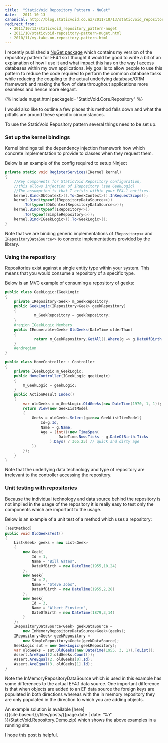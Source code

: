 ```yaml
---
title:  "StaticVoid Repository Pattern - NuGet"
date:   2011-10-13
canonical: http://blog.staticvoid.co.nz/2011/10/13/staticvoid_repository_pattern-nuget
redirect_from:
  - 2011/10/13/staticvoid_repository_pattern-nuget
  - 2011/10/staticvoid-repository-pattern-nuget.html
  - 2010/11/my-take-on-repository-pattern.html
---
```


I recently published a <a href="http://nuget.org/List/Packages/StaticVoid.Core.Repository">NuGet package</a> which contains my version of the repository pattern for EF4.1 so I thought it would be good to write a bit of an explanation of how I use it and what impact this has on the way I access databases within my own applications. My goal is to allow people to use this pattern to reduce the code required to perform the common database tasks while reducing the coupling to the actual underlying database/ORM framework and making the flow of data throughout applications more seamless and hence more elegant.

{% include nuget.html packageId="StaticVoid.Core.Repository" %}

I would also like to outline a few places this method falls down and what the pitfalls are around these specific circumstances.

To use the StaticVoid Repository pattern several things need to be set up.

### Set up the kernel bindings
Kernel bindings tell the dependency injection framework how which concrete implementation to provide to classes when they request them.

Below is an example of the config required to setup Ninject

``` csharp
private static void RegisterServices(IKernel kernel)
{
	//Key components for StaticVoid Repository configuration,
	//this allows injection of IRepository (see GeekLogic)
	//The assumption is that T exists within your EF4.1 entities.
	kernel.Bind<DbContext>().To<GeekContext>().InRequestScope();
	kernel.Bind(typeof(IRepositoryDataSource<>))
		.To(typeof(DbContextRepositoryDataSource<>));
	kernel.Bind(typeof(IRepository<>))
		.To(typeof(SimpleRepository<>));
	kernel.Bind<IGeekLogic>().To<GeekLogic>();
}  
```

Note that we are binding generic implementations of `IRepository<>` and `IRepositoryDataSource<>` to concrete implementations provided by the library.

### Using the repository

Repositories exist against a single entity type within your system. This means that you would consume a repository of a specific type.

Below is an MVC example of consuming a repository of geeks:

```csharp
public class GeekLogic:IGeekLogic
{
	private IRepository<Geek> m_GeekRepository;
	public GeekLogic(IRepository<Geek> geekRepository)
	{
			 m_GeekRepository = geekRepository;
	}
	#region IGeekLogic Members
	public IEnumerable<Geek> OldGeeks(DateTime olderThan)
	{
			 return m_GeekRepository.GetAll().Where(g => g.DateOfBirth < olderThan).ToList().AsEnumerable();
	}
	#endregion
}

public class HomeController : Controller
{
	private IGeekLogic m_GeekLogic;
	public HomeController(IGeekLogic geekLogic)
	{
		m_GeekLogic = geekLogic;
	}
	public ActionResult Index()
	{
		var oldGeeks = m_GeekLogic.OldGeeks(new DateTime(1970, 1, 1));
		return View(new GeekListModel
		{
			Geeks = oldGeeks.Select(g=>new GeekListItemModel{
				Id=g.Id,
				Name = g.Name,
				Age = (int)((new TimeSpan(
						DateTime.Now.Ticks - g.DateOfBirth.Ticks
					).Days) / 365.25) // quick and dirty age
			})
		});
	}
}
```

Note that the underlying data technology and type of repository are irrelevant to the controller accessing the repository.

### Unit testing with repositories

Because the individual technology and data source behind the repository is not implied in the usage of the repository it is really easy to test only the components which are important to the usage.

Below is an example of a unit test of a method which uses a repository:

``` csharp
[TestMethod]
public void OldGeeksTest()
{
	List<Geek> geeks = new List<Geek>
	{
		new Geek{
			Id = 1,
			Name = "Bill Gates",
			DateOfBirth = new DateTime(1955,10,24)
		},
		new Geek{
			Id = 2,
			Name = "Steve Jobs",
			DateOfBirth = new DateTime(1955,2,28)
		},
		new Geek{
			Id = 3,
			Name = "Albert Einstein",
			DateOfBirth = new DateTime(1879,3,14)
		}
	};
	IRepositoryDataSource<Geek> geekDataSource =
		new InMemoryRepositoryDataSource<Geek>(geeks);
	IRepository<Geek> geekRepository =
		new SimpleRepository<Geek>(geekDataSource);
	GeekLogic sut = new GeekLogic(geekRepository);
	var oldGeeks = sut.OldGeeks(new DateTime(1955, 3, 1)).ToList();
	Assert.AreEqual(2,oldGeeks.Count());
	Assert.AreEqual(2, oldGeeks[0].Id);
	Assert.AreEqual(3, oldGeeks[1].Id);
}
```

Note the InMemoryRepositoryDataSource which is used in this example has some differences to the actual EF4.1 data source. One important difference is that when objects are added to an EF data source the foreign keys are populated in both directions whereas with the in memory repository they are only populated in the direction to which you are adding objects.

An example solution is available [here]({{site.baseurl}}/files/posts/{{page.date | date: '%Y' }}/StaticVoid.Repository.Demo.zip) which shows the above examples in a running site.

I hope this post is helpful.
